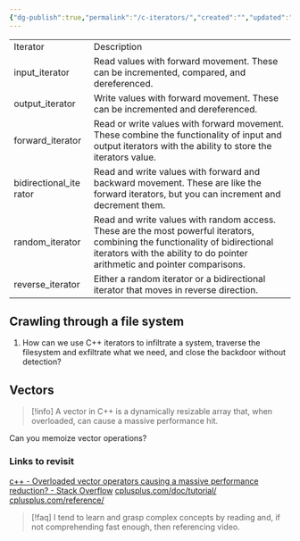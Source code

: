 ```yaml
---
{"dg-publish":true,"permalink":"/c-iterators/","created":"","updated":""}
---
```


|                         |                                                                                                                                                                                                            |
| ----------------------- | ---------------------------------------------------------------------------------------------------------------------------------------------------------------------------------------------------------- |
| Iterator                | Description                                                                                                                                                                                                |
| input_iterator          | Read values with forward movement. These can be incremented, compared, and dereferenced.                                                                                                                   |
| output_iterator         | Write values with forward movement. These can be incremented and dereferenced.                                                                                                                             |
| forward_iterator        | Read or write values with forward movement. These combine the functionality of input and output iterators with the ability to store the iterators value.                                                   |
| bidirectional_ite rator | Read and write values with forward and backward movement. These are like the forward iterators, but you can increment and decrement them.                                                                  |
| random_iterator         | Read and write values with random access. These are the most powerful iterators, combining the functionality of bidirectional iterators with the ability to do pointer arithmetic and pointer comparisons. |
| reverse_iterator        | Either a random iterator or a bidirectional iterator that moves in reverse direction.                                                                                                                      |


## Crawling through a file system

1. How can we use C++ iterators to infiltrate a system, traverse the filesystem and exfiltrate what we need, and close the backdoor without detection?


## Vectors

> [!info] 
> A vector in C++ is a dynamically resizable array that, when overloaded, can cause a massive performance hit.
> 

Can you memoize vector operations?

### Links to revisit

[c++ - Overloaded vector operators causing a massive performance reduction? - Stack Overflow](https://stackoverflow.com/questions/46656337/overloaded-vector-operators-causing-a-massive-performance-reduction)
[cplusplus.com/doc/tutorial/](https://cplusplus.com/doc/tutorial/)
[cplusplus.com/reference/](https://cplusplus.com/reference/)


> [!faq] 
> I tend to learn and grasp complex concepts by reading and, if not comprehending fast enough, then referencing video.
> 

